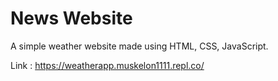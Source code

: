 # News Website
A simple weather website made using HTML, CSS, JavaScript.

Link : https://weatherapp.muskelon1111.repl.co/
